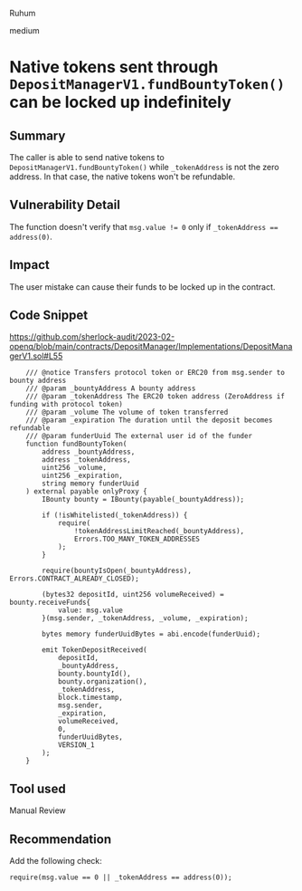 Ruhum

medium

# Native tokens sent through `DepositManagerV1.fundBountyToken()` can be locked up indefinitely

## Summary
The caller is able to send native tokens to `DepositManagerV1.fundBountyToken()` while `_tokenAddress` is not the zero address. In that case, the native tokens won't be refundable.

## Vulnerability Detail
The function doesn't verify that `msg.value != 0` only if `_tokenAddress == address(0)`.

## Impact
The user mistake can cause their funds to be locked up in the contract.

## Code Snippet
https://github.com/sherlock-audit/2023-02-openq/blob/main/contracts/DepositManager/Implementations/DepositManagerV1.sol#L55
```sol
    /// @notice Transfers protocol token or ERC20 from msg.sender to bounty address
    /// @param _bountyAddress A bounty address
    /// @param _tokenAddress The ERC20 token address (ZeroAddress if funding with protocol token)
    /// @param _volume The volume of token transferred
    /// @param _expiration The duration until the deposit becomes refundable
    /// @param funderUuid The external user id of the funder
    function fundBountyToken(
        address _bountyAddress,
        address _tokenAddress,
        uint256 _volume,
        uint256 _expiration,
        string memory funderUuid
    ) external payable onlyProxy {
        IBounty bounty = IBounty(payable(_bountyAddress));

        if (!isWhitelisted(_tokenAddress)) {
            require(
                !tokenAddressLimitReached(_bountyAddress),
                Errors.TOO_MANY_TOKEN_ADDRESSES
            );
        }

        require(bountyIsOpen(_bountyAddress), Errors.CONTRACT_ALREADY_CLOSED);

        (bytes32 depositId, uint256 volumeReceived) = bounty.receiveFunds{
            value: msg.value
        }(msg.sender, _tokenAddress, _volume, _expiration);

        bytes memory funderUuidBytes = abi.encode(funderUuid);

        emit TokenDepositReceived(
            depositId,
            _bountyAddress,
            bounty.bountyId(),
            bounty.organization(),
            _tokenAddress,
            block.timestamp,
            msg.sender,
            _expiration,
            volumeReceived,
            0,
            funderUuidBytes,
            VERSION_1
        );
    }
```
## Tool used

Manual Review

## Recommendation
Add the following check:
```sol
require(msg.value == 0 || _tokenAddress == address(0));
```
